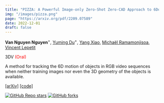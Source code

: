 ```yaml
---
title: "PIZZA: A Powerful Image-only Zero-Shot Zero-CAD Approach to 6DoF Tracking"
img: "/images/pizza.png"
page: "https://arxiv.org/pdf/2209.07589"
date: 2022-12-01
draft: false
---
```

**Van Nguyen Nguyen**<sup>+</sup>, [Yuming Du](https://dulucas.github.io/Homepage/)<sup>+</sup>, [Yang Xiao](https://youngxiao13.github.io/), [Michaël Ramamonjisoa](https://michaelramamonjisoa.github.io/), [Vincent Lepetit](https://vincentlepetit.github.io/)

3DV <span style="color:red;">(Oral)</span>  

A method for tracking the 6D motion of objects in RGB video sequences when neither training images nor even the 3D geometry of the objects is available.

[[arXiv]](https://arxiv.org/pdf/2209.07589)   [[code]](https://github.com/nv-nguyen/pizza)

<div style="text-align: left;">

[![GitHub Repo stars](https://img.shields.io/github/stars/nv-nguyen/pizza?style=social)](https://github.com/nv-nguyen/pizza/stargazers)
[![GitHub forks](https://img.shields.io/github/forks/nv-nguyen/pizza?style=social)](https://github.com/nv-nguyen/pizza/network/members)

</div>